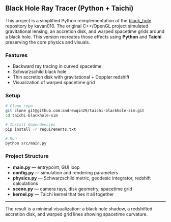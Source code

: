 ## Black Hole Ray Tracer (Python + Taichi)

This project is a simplified Python reimplementation of the [black_hole](https://github.com/kavan010/black_hole) repository by kavan010. The original C++/OpenGL project simulated gravitational lensing, an accretion disk, and warped spacetime grids around a black hole. This version recreates those effects using **Python** and **Taichi** preserving the core physics and visuals.

### Features
- Backward ray tracing in curved spacetime
- Schwarzschild black hole
- Thin accretion disk with gravitational + Doppler redshift
- Visualization of warped spacetime grid


### Setup
```bash
# Clone repo
git clone git@github.com:andrewqin29/taichi-blackhole-sim.git
cd taichi-blackhole-sim

# Install dependencies
pip install -r requirements.txt

# Run
python src/main.py
```

### Project Structure
- **main.py** — entrypoint, GUI loop
- **config.py** — simulation and rendering parameters
- **physics.py** — Schwarzschild metric, geodesic integrator, redshift calculations
- **scene.py** — camera rays, disk geometry, spacetime grid
- **kernel.py** — Taichi kernel that ties it all together

---

The result is a minimal visualization: a black hole shadow, a redshifted accretion disk, and warped grid lines showing spacetime curvature.
